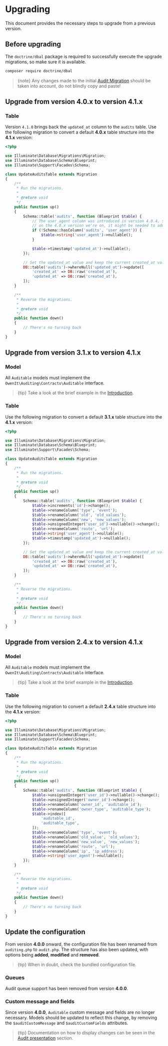 # Upgrading
This document provides the necessary steps to upgrade from a previous version.

## Before upgrading
The `doctrine/dbal` package is required to successfully execute the upgrade migrations, so make sure it is available.

```sh
composer require doctrine/dbal
```

> {note} Any changes made to the initial [Audit Migration](audit-migration) should be taken into account, do not blindly copy and paste!

## Upgrade from version 4.0.x to version 4.1.x
### Table
Version `4.1.0` brings back the `updated_at` column to the `audits` table.
Use the following migration to convert a default **4.0.x** table structure into the **4.1.x** version:

```php
<?php

use Illuminate\Database\Migrations\Migration;
use Illuminate\Database\Schema\Blueprint;
use Illuminate\Support\Facades\Schema;

class UpdateAuditsTable extends Migration
{
    /**
     * Run the migrations.
     *
     * @return void
     */
    public function up()
    {
        Schema::table('audits', function (Blueprint $table) {
            // The user_agent column was introduced in version 4.0.4, so depending
            // on the 4.0.x version we're on, it might be needed to add it
            if (!Schema::hasColumn('audits', 'user_agent')) {
                $table->string('user_agent')->nullable();
            }

            $table->timestamp('updated_at')->nullable();
        });

        // Set the updated_at value and keep the current created_at value.
        DB::table('audits')->whereNull('updated_at')->update([
            'created_at' => DB::raw('created_at'),
            'updated_at' => DB::raw('created_at'),
        ]);
    }

    /**
     * Reverse the migrations.
     *
     * @return void
     */
    public function down()
    {
        // There's no turning back
    }
}
```

## Upgrade from version 3.1.x to version 4.1.x
### Model
All `Auditable` models must implement the `OwenIt\Auditing\Contracts\Auditable` interface.

> {tip} Take a look at the brief example in the [Introduction](introduction).

### Table
Use the following migration to convert a default **3.1.x** table structure into the **4.1.x** version:

```php
<?php

use Illuminate\Database\Migrations\Migration;
use Illuminate\Database\Schema\Blueprint;
use Illuminate\Support\Facades\Schema;

class UpdateAuditsTable extends Migration
{
    /**
     * Run the migrations.
     *
     * @return void
     */
    public function up()
    {
        Schema::table('audits', function (Blueprint $table) {
            $table->increments('id')->change();
            $table->renameColumn('type', 'event');
            $table->renameColumn('old', 'old_values');
            $table->renameColumn('new', 'new_values');
            $table->unsignedInteger('user_id')->nullable()->change();
            $table->renameColumn('route', 'url');
            $table->string('user_agent')->nullable();
            $table->timestamp('updated_at')->nullable();
        });

        // Set the updated_at value and keep the current created_at value.
        DB::table('audits')->whereNull('updated_at')->update([
            'created_at' => DB::raw('created_at'),
            'updated_at' => DB::raw('created_at'),
        ]);
    }

    /**
     * Reverse the migrations.
     *
     * @return void
     */
    public function down()
    {
        // There's no turning back
    }
}
```

## Upgrade from version 2.4.x to version 4.1.x
### Model
All `Auditable` models must implement the `OwenIt\Auditing\Contracts\Auditable` interface.

> {tip} Take a look at the brief example in the [Introduction](introduction).

### Table
Use the following migration to convert a default **2.4.x** table structure into the **4.1.x** version:

```php
<?php

use Illuminate\Database\Migrations\Migration;
use Illuminate\Database\Schema\Blueprint;
use Illuminate\Support\Facades\Schema;

class UpdateAuditsTable extends Migration
{
    /**
     * Run the migrations.
     *
     * @return void
     */
    public function up()
    {
        Schema::table('audits', function (Blueprint $table) {
            $table->unsignedInteger('user_id')->nullable()->change();
            $table->unsignedInteger('owner_id')->change();
            $table->renameColumn('owner_id', 'auditable_id');
            $table->renameColumn('owner_type', 'auditable_type');
            $table->index([
                'auditable_id',
                'auditable_type',
            ]);
            $table->renameColumn('type', 'event');
            $table->renameColumn('old_value', 'old_values');
            $table->renameColumn('new_value', 'new_values');
            $table->renameColumn('route', 'url');
            $table->renameColumn('ip', 'ip_address');
            $table->string('user_agent')->nullable();
        });
    }

    /**
     * Reverse the migrations.
     *
     * @return void
     */
    public function down()
    {
        // There's no turning back
    }
}
```

## Update the configuration

From version **4.0.0** onward, the configuration file has been renamed from `auditing.php` to `audit.php`.
The structure has also been updated, with options being **added**, **modified** and **removed**.

> {tip} When in doubt, check the bundled configuration file.

### Queues
Audit queue support has been removed from version **4.0.0**.

### Custom message and fields
Since version **4.0.0**, `Auditable` custom message and fields are no longer necessary.
Models should be updated to reflect this change, by removing the `$auditCustomMessage` and `$auditCustomFields` attributes.

> {tip} Documentation on how to display changes can be seen in the [Audit presentation](audit-presentation) section.
